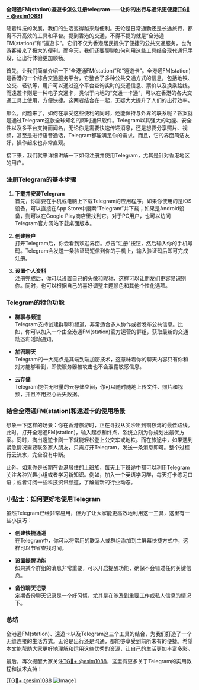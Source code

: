 **全港通FM(station)遠遊卡怎么注册telegram——让你的出行与通讯更便捷[[TG💪+ @esim1088](https://t.me/s/esim1088)]**

随着科技的发展，我们的生活变得越来越便利。无论是日常通勤还是长途旅行，都离不开高效的工具和平台。提到香港的交通，不得不提的就是“全港通FM(station)”和“遠遊卡”。它们不仅为香港居民提供了便捷的公共交通服务，也为游客带来了极大的便利。而今天，我们还要聊聊如何利用这些工具结合现代通讯手段，让出行体验更加顺畅。

首先，让我们简单介绍一下“全港通FM(station)”和“遠遊卡”。全港通FM(station)是香港的一个综合交通服务平台，它整合了多种公共交通方式的信息，包括地铁、公交、轻轨等，用户可以通过这个平台查询实时的交通信息、票价以及换乘路线。而遠遊卡则是一种电子交通卡，类似于内地的“交通一卡通”，可以在香港的各大交通工具上使用，方便快捷。这两者结合在一起，无疑大大提升了人们的出行效率。

那么，问题来了，如何在享受这些便利的同时，还能保持与外界的联系呢？答案就是通过Telegram这款全球知名的即时通讯软件。Telegram以其强大的功能、安全性以及多平台支持而闻名，无论你是需要快速传递消息，还是想要分享照片、视频，甚至是进行语音通话，Telegram都能满足你的需求。而且，它的界面简洁友好，操作起来也非常直观。

接下来，我们就来详细讲解一下如何注册并使用Telegram，尤其是针对香港地区的用户。

### 注册Telegram的基本步骤

1. **下载并安装Telegram**  
   首先，你需要在手机或电脑上下载Telegram的应用程序。如果你使用的是iOS设备，可以直接在App Store中搜索“Telegram”并下载；如果是Android设备，则可以在Google Play商店里找到它。对于PC用户，也可以访问Telegram官方网站下载桌面版本。

2. **创建账户**  
   打开Telegram后，你会看到欢迎界面。点击“注册”按钮，然后输入你的手机号码。Telegram会发送一条验证码短信到你的手机上，输入验证码后即可完成注册。

3. **设置个人资料**  
   注册完成后，你可以设置自己的头像和昵称，这样可以让朋友们更容易识别你。同时，也可以根据自己的喜好调整主题颜色和其他个性化选项。

### Telegram的特色功能

- **群聊与频道**  
  Telegram支持创建群聊和频道，非常适合多人协作或者发布公共信息。比如，你可以加入一个由全港通FM(station)官方运营的群组，获取最新的交通动态和活动通知。

- **加密聊天**  
  Telegram的一大亮点是其端到端加密技术，这意味着你的聊天内容只有你和对方能够看到，即使服务器被攻击也不会泄露敏感信息。

- **云存储**  
  Telegram提供无限量的云存储空间，你可以随时随地上传文件、照片和视频，并且不用担心丢失数据。

### 结合全港通FM(station)和遠遊卡的使用场景

想象一下这样的场景：你在香港旅游时，正在寻找从尖沙咀到铜锣湾的最佳路线。此时，打开全港通FM(station)，输入起点和终点，系统立刻为你规划出最优方案。同时，掏出遠遊卡刷一下就能轻松登上公交车或地铁。而在旅途中，如果遇到紧急情况需要联系家人朋友，只需打开Telegram，发送一条消息即可。整个过程行云流水，完全没有中断。

此外，如果你是长期在香港居住的上班族，每天上下班途中都可以利用Telegram关注各种兴趣小组或者学习新知识。例如，加入一个英语学习群，每天打卡练习口语；或者订阅一些科技资讯频道，了解最新的行业动态。

### 小贴士：如何更好地使用Telegram

虽然Telegram已经非常易用，但为了让大家能更高效地利用这一工具，这里有一些小技巧：

- **创建快捷通道**  
  在Telegram中，你可以将常用的联系人或群组添加到主屏幕快捷方式中，这样可以节省查找时间。

- **设置提醒功能**  
  如果某个群组的消息非常重要，可以开启提醒功能，确保不会错过任何关键信息。

- **备份聊天记录**  
  定期备份聊天记录是一个好习惯，尤其是在涉及到重要工作或私人信息的情况下。

### 总结

全港通FM(station)、遠遊卡以及Telegram这三个工具的结合，为我们打造了一个无缝连接的生活方式。无论是出行还是沟通，都能够享受到前所未有的便捷。希望本文能帮助大家更好地理解和运用这些优秀的资源，让自己的生活更加丰富多彩。

最后，再次提醒大家关注[TG💪+ @esim1088](https://t.me/s/esim1088)，这里有更多关于Telegram的实用教程和技术支持！  

[[TG💪+ @esim1088](https://t.me/s/esim1088) ![Image](https://i.postimg.cc/4NQfJmqS/Snipaste-2025-05-13-00-14-12.png)]